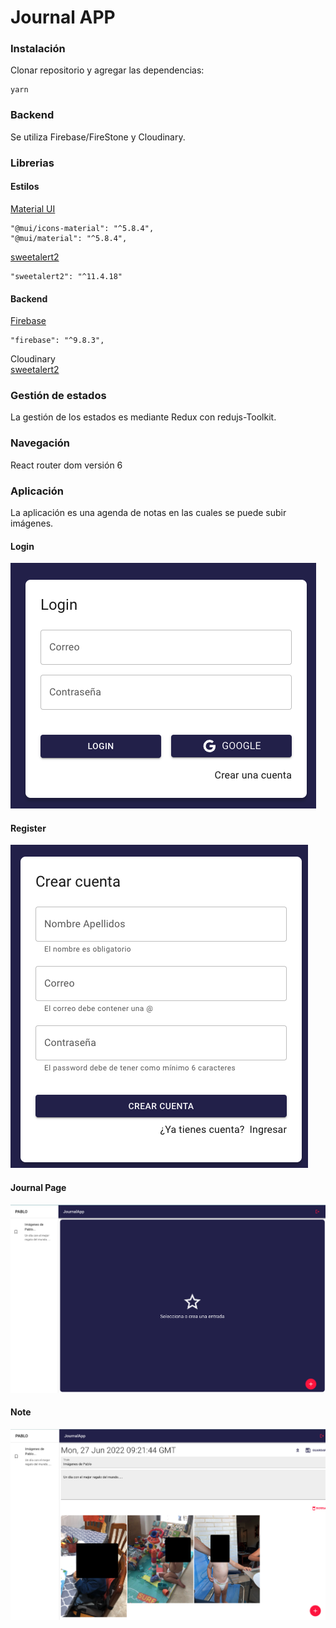 # Journal APP  
### Instalación
Clonar repositorio y agregar las dependencias:   
~~~
yarn
~~~

### Backend
Se utiliza Firebase/FireStone y Cloudinary.  

### Librerias
#### Estilos   

[Material UI](https://mui.com/)
~~~
"@mui/icons-material": "^5.8.4",
"@mui/material": "^5.8.4",
~~~


[sweetalert2](https://sweetalert2.github.io/)

~~~
"sweetalert2": "^11.4.18"
~~~

#### Backend
[Firebase](https://firebase.google.com/?gclid=CjwKCAjwquWVBhBrEiwAt1KmwkX-lAu65BnUqiy2zAxsZMQQEE18EdZkTSC1fJH7J4yqiw0pJfKvxxoCFZwQAvD_BwE&gclsrc=aw.ds)

~~~
"firebase": "^9.8.3",
~~~

Cloudinary   
[sweetalert2](https://cloudinary.com/)

### Gestión de estados
La gestión de los estados es mediante Redux con redujs-Toolkit.

### Navegación
React router dom versión 6

### Aplicación
La aplicación es una agenda de notas en las cuales se puede subir imágenes.

#### Login
![login](src/assets/login.png)

#### Register
![register](src/assets/register.png)

#### Journal Page
![journalPage](src/assets/journalPage.png)

#### Note
![note](src/assets/notePage.png)